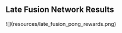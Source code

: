## Late Fusion Network Results

<div class="center">
  ![](resources/late_fusion_pong_rewards.png)
</div>


